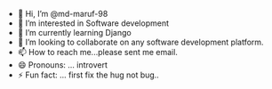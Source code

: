 - 👋 Hi, I’m @md-maruf-98
- 👀 I’m interested in Software development 
- 🌱 I’m currently learning Django 
- 💞️ I’m looking to collaborate on any software development platform.
- 📫 How to reach me...please sent me email.
- 😄 Pronouns: ... introvert 
- ⚡ Fun fact: ... first fix the hug not bug..

<!---
md-maruf-98/md-maruf-98 is a ✨ special ✨ repository because its `README.md` (this file) appears on your GitHub profile.
You can click the Preview link to take a look at your changes.
--->
